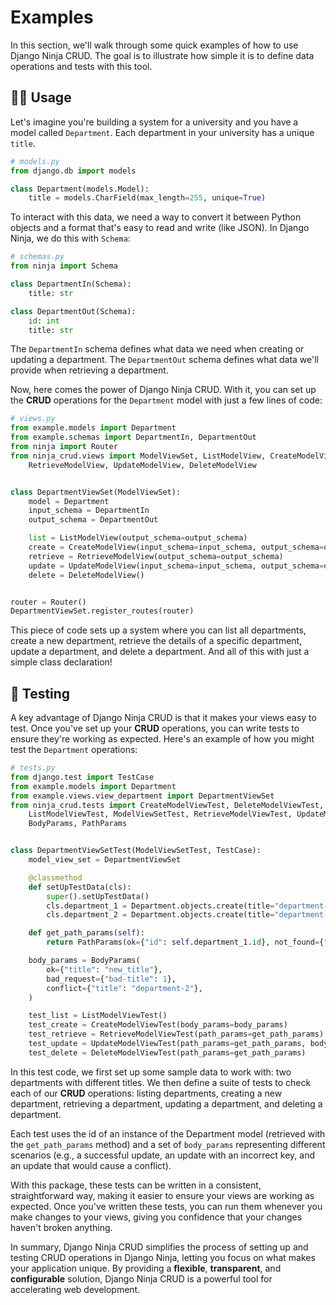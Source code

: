 # Examples

In this section, we'll walk through some quick examples of how to use Django Ninja CRUD. The goal is to illustrate how simple it is to define data operations and tests with this tool.

## 👨‍🎨 Usage

Let's imagine you're building a system for a university and you have a model called `Department`. Each department in your university has a unique `title`.

```python
# models.py
from django.db import models

class Department(models.Model):
    title = models.CharField(max_length=255, unique=True)
```

To interact with this data, we need a way to convert it between Python objects and a format that's easy to read and write (like JSON). In Django Ninja, we do this with `Schema`:

```python
# schemas.py
from ninja import Schema

class DepartmentIn(Schema):
    title: str

class DepartmentOut(Schema):
    id: int
    title: str
```

The `DepartmentIn` schema defines what data we need when creating or updating a department. The `DepartmentOut` schema defines what data we'll provide when retrieving a department.

Now, here comes the power of Django Ninja CRUD. With it, you can set up the **CRUD** operations for the `Department` model with just a few lines of code:

```python
# views.py
from example.models import Department
from example.schemas import DepartmentIn, DepartmentOut
from ninja import Router
from ninja_crud.views import ModelViewSet, ListModelView, CreateModelView, \
    RetrieveModelView, UpdateModelView, DeleteModelView


class DepartmentViewSet(ModelViewSet):
    model = Department
    input_schema = DepartmentIn
    output_schema = DepartmentOut

    list = ListModelView(output_schema=output_schema)
    create = CreateModelView(input_schema=input_schema, output_schema=output_schema)
    retrieve = RetrieveModelView(output_schema=output_schema)
    update = UpdateModelView(input_schema=input_schema, output_schema=output_schema)
    delete = DeleteModelView()


router = Router()
DepartmentViewSet.register_routes(router)
```

This piece of code sets up a system where you can list all departments, create a new department, retrieve the details of a specific department, update a department, and delete a department. And all of this with just a simple class declaration!

## 🥷 Testing

A key advantage of Django Ninja CRUD is that it makes your views easy to test. Once you've set up your **CRUD** operations, you can write tests to ensure they're working as expected. Here's an example of how you might test the `Department` operations:

```python
# tests.py
from django.test import TestCase
from example.models import Department
from example.views.view_department import DepartmentViewSet
from ninja_crud.tests import CreateModelViewTest, DeleteModelViewTest, \
    ListModelViewTest, ModelViewSetTest, RetrieveModelViewTest, UpdateModelViewTest, \
    BodyParams, PathParams


class DepartmentViewSetTest(ModelViewSetTest, TestCase):
    model_view_set = DepartmentViewSet

    @classmethod
    def setUpTestData(cls):
        super().setUpTestData()
        cls.department_1 = Department.objects.create(title="department-1")
        cls.department_2 = Department.objects.create(title="department-2")

    def get_path_params(self):
        return PathParams(ok={"id": self.department_1.id}, not_found={"id": 9999})

    body_params = BodyParams(
        ok={"title": "new_title"},
        bad_request={"bad-title": 1},
        conflict={"title": "department-2"},
    )

    test_list = ListModelViewTest()
    test_create = CreateModelViewTest(body_params=body_params)
    test_retrieve = RetrieveModelViewTest(path_params=get_path_params)
    test_update = UpdateModelViewTest(path_params=get_path_params, body_params=body_params)
    test_delete = DeleteModelViewTest(path_params=get_path_params)
```

In this test code, we first set up some sample data to work with: two departments with different titles. We then define a suite of tests to check each of our **CRUD** operations: listing departments, creating a new department, retrieving a department, updating a department, and deleting a department.

Each test uses the id of an instance of the Department model (retrieved with the `get_path_params` method) and a set of `body_params` representing different scenarios (e.g., a successful update, an update with an incorrect key, and an update that would cause a conflict).

With this package, these tests can be written in a consistent, straightforward way, making it easier to ensure your views are working as expected. Once you've written these tests, you can run them whenever you make changes to your views, giving you confidence that your changes haven't broken anything.

In summary, Django Ninja CRUD simplifies the process of setting up and testing CRUD operations in Django Ninja, letting you focus on what makes your application unique. By providing a **flexible**, **transparent**, and **configurable** solution, Django Ninja CRUD is a powerful tool for accelerating web development.
